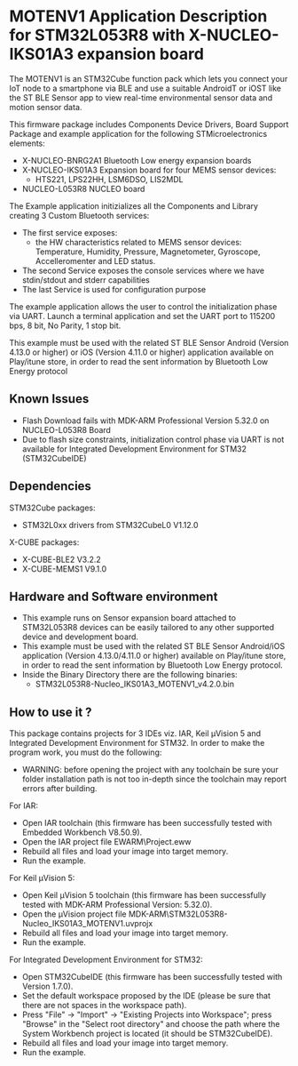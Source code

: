 # MOTENV1 Application Description for STM32L053R8 with X-NUCLEO-IKS01A3 expansion board

The MOTENV1 is an STM32Cube function pack which lets you connect your IoT node to a smartphone via BLE and use a suitable AndroidT or iOST like the ST BLE Sensor app to view real-time environmental sensor data and motion sensor data.

This firmware package includes Components Device Drivers, Board Support Package and example application for the following STMicroelectronics elements:
 - X-NUCLEO-BNRG2A1 Bluetooth Low energy expansion boards
 - X-NUCLEO-IKS01A3 Expansion board for four MEMS sensor devices:
   - HTS221, LPS22HH, LSM6DSO, LIS2MDL
 - NUCLEO-L053R8 NUCLEO board
 
The Example application initizializes all the Components and Library creating 3 Custom Bluetooth services:
 - The first service exposes:
   - the HW characteristics related to MEMS sensor devices: Temperature, Humidity,
     Pressure, Magnetometer, Gyroscope, Accelleromenter and LED status.
 - The second Service exposes the console services where we have stdin/stdout and stderr capabilities
 - The last Service is used for configuration purpose

The example application allows the user to control the initialization phase via UART.
Launch a terminal application and set the UART port to 115200 bps, 8 bit, No Parity, 1 stop bit.
 
This example must be used with the related ST BLE Sensor Android (Version 4.13.0 or higher) or iOS (Version 4.11.0 or higher) application available on Play/itune store,
in order to read the sent information by Bluetooth Low Energy protocol

## Known Issues

- Flash Download fails with MDK-ARM Professional Version 5.32.0 on NUCLEO-L053R8 Board
- Due to flash size constraints, initialization control phase via UART is not available for Integrated Development Environment for STM32 (STM32CubeIDE)

## Dependencies

STM32Cube packages:
  - STM32L0xx drivers from STM32CubeL0 V1.12.0
  
X-CUBE packages:
  - X-CUBE-BLE2 V3.2.2
  - X-CUBE-MEMS1 V9.1.0

## Hardware and Software environment

- This example runs on Sensor expansion board attached to STM32L053R8 devices can be easily tailored to any other supported device and development board.
- This example must be used with the related ST BLE Sensor Android/iOS application (Version 4.13.0/4.11.0 or higher) available on Play/itune store, in order to read the sent information by Bluetooth Low Energy protocol.
- Inside the Binary Directory there are the following binaries:
  - STM32L053R8-Nucleo_IKS01A3_MOTENV1_v4.2.0.bin

## How to use it ?

This package contains projects for 3 IDEs viz. IAR, Keil µVision 5 and Integrated Development Environment for STM32. 
In order to make the  program work, you must do the following:
 - WARNING: before opening the project with any toolchain be sure your folder
   installation path is not too in-depth since the toolchain may report errors
   after building.

For IAR:
 - Open IAR toolchain (this firmware has been successfully tested with Embedded Workbench V8.50.9).
 - Open the IAR project file EWARM\Project.eww
 - Rebuild all files and load your image into target memory.
 - Run the example.

For Keil µVision 5:
 - Open Keil µVision 5 toolchain (this firmware has been successfully tested with MDK-ARM Professional Version: 5.32.0).
 - Open the µVision project file MDK-ARM\STM32L053R8-Nucleo_IKS01A3_MOTENV1.uvprojx
 - Rebuild all files and load your image into target memory.
 - Run the example.
 
For Integrated Development Environment for STM32:
 - Open STM32CubeIDE (this firmware has been successfully tested with Version 1.7.0).
 - Set the default workspace proposed by the IDE (please be sure that there are not spaces in the workspace path).
 - Press "File" -> "Import" -> "Existing Projects into Workspace"; press "Browse" in the "Select root directory" and choose the path where the System
   Workbench project is located (it should be STM32CubeIDE). 
 - Rebuild all files and load your image into target memory.
 - Run the example.
